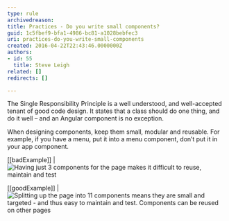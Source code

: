 ```yaml
---
type: rule
archivedreason: 
title: Practices - Do you write small components?
guid: 1c5fbef9-bfa1-4986-bc81-a1028bebfec3
uri: practices-do-you-write-small-components
created: 2016-04-22T22:43:46.0000000Z
authors:
- id: 55
  title: Steve Leigh
related: []
redirects: []

---
```


The Single Responsibility Principle is a well understood, and well-accepted tenant of good code design.  It states that a class should do one thing, and do it well – and an Angular component is no exception.

When designing components, keep them small, modular and reusable. For example, if you have a menu, put it into a menu component, don’t put it in your app component.

<!--endintro-->

[[badExample]]
| ![Having just 3 components for the page makes it difficult to reuse, maintain and test](comp-1.png)

[[goodExample]]
| ![Splitting up the page into 11 components means they are small and targeted - and thus easy to maintain and test. Components can be reused on other pages](comp-2.png)

